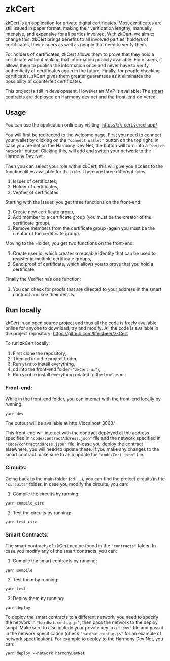 # zkCert

zkCert is an application for private digital certificates. Most certificates are still issued in paper format, making their verification lengthy, manually intensive, and expensive for all parties involved. With zkCert, we aim to change this. zkCert brings benefits to all involved parties, holders of certificates, their issuers as well as people that need to verify them. 

For holders of certificates, zkCert allows them to prove that they hold a certificate without making that information publicly available. For issuers, it allows them to publish the information once and never have to verify authenticity of certificates again in the future. Finally, for people checking certificates, zkCert gives them greater guarantees as it eliminates the possibility of counterfeit certificates.

This project is still in development. However an MVP is available. The [smart contracts](https://explorer.ps.hmny.io/address/0x38aa3cac3cf2729928cd8c9e247863247b3e3754) are deployed on Harmony dev net and the [front-end](https://zk-cert.vercel.app/) on Vercel.

## Usage

You can use the application online by visiting: https://zk-cert.vercel.app/

You will first be redirected to the welcome page. First you need to connect your wallet by clicking on the `"connect wallet"` button on the top right. In case you are not on the Harmony Dev Net, the button will turn into a `"switch network"` button. Clicking this, will add and switch your network to the Harmony Dev Net.

Then you can select your role within zkCert, this will give you access to the functionalities available for that role. There are three different roles: 
1) Issuer of certificates, 
2) Holder of certificates, 
3) Verifier of certificates.

Starting with the issuer, you get three functions on the front-end: 
1) Create new certificate group, 
2) Add member to a certificate group (you must be the creator of the certificate group),
3) Remove members from the certificate group (again you must be the creator of the certificate group).

Moving to the Holder, you get two functions on the front-end:
1) Create user id, which creates a reusable identity that can be used to register in multiple certificate groups,
2) Send proof of certificate, which allows you to prove that you hold a certificate.

Finally the Verifier has one function:
1) You can check for proofs that are directed to your address in the smart contract and see their details.

[//]: # (For a demonstration please check the demo video at: )

## Run locally

zkCert in an open source project and thus all the code is freely available online for anyone to download, try and modify. All the code is available in the project repository: https://github.com/lifeisbeer/zkCert

To run zkCert locally:
1) First clone the repository,
2) Then cd into the project folder,
3) Run `yard` to install everything,
4) cd into the front-end folder (`"zkCert-ui"`),
5) Run `yard` to install everything related to the front-end.

### Front-end:
While in the front-end folder, you can interact with the front-end locally by running:
```
yarn dev
```
The output will be available at http://localhost:3000/

This front-end will interact with the contract deployed at the address specified in `"code/contractAddress.json"` file and the network specified in `"code/contractAddress.json"` file. In case you deploy the contract elsewhere, you will need to update these. If you make any changes to the smart contract make sure to also update the `"code/Cert.json"` file. 

### Circuits:
Going back to the main folder (`cd ..`), you can find the project circuits in the `"circuits"` folder. In case you modify the circuits, you can:
1) Compile the circuits by running:
```
yarn compile_circ
```
2) Test the circuits by running:
```
yarn test_circ
```

### Smart Contracts:
The smart contracts of zkCert can be found in the `"contracts"` folder. In case you modify any of the smart contracts, you can:
1) Compile the smart contracts by running:
```
yarn compile
```
2) Test them by running:
```
yarn test
```
3) Deploy them by running:
```
yarn deploy
```
To deploy the smart contracts to a different network, you need to specify the network in `"hardhat.config.js"`, then pass the network to the deploy script. Make sure to also include your private key in a `".env"` file and pass it in the network specification (check `"hardhat.config.js"` for an example of network specification). For example to deploy to the Harmony Dev Net, you can:
```
yarn deploy --network harmonyDevNet
```
 
